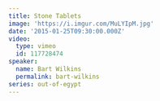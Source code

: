 ```yaml
---
title: Stone Tablets
image: 'https://i.imgur.com/MuLYIpM.jpg'
date: '2015-01-25T09:30:00.000Z'
video:
  type: vimeo
  id: 117728474
speaker:
  name: Bart Wilkins
  permalink: bart-wilkins
series: out-of-egypt
---
```


